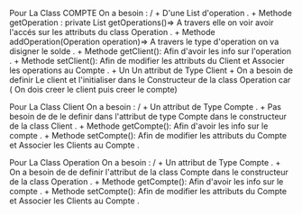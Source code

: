 
Pour  La Class COMPTE  On a  besoin :
/
    + D'une List d'operation .
    + Methode getOperation : private List<Operation> getOperations()=> A travers elle on voir avoir l'accés sur les attributs
                                         du class Operation .
    + Methode addOperation(Operation operation)=> A travers le type d'operation on va disigner le solde .
    + Methode getClient(): Afin d'avoir les info sur  l'operation .
    + Methode setClient(): Afin de modifier les attributs du Client  et Associer les operations au Compte .
    + Un Un attribut de Type Client
    + On a besoin de definir Le client et l'initialiser dans le Constructeur de la class Operation car ( On dois creer le client puis creer le compte)
    
Pour  La Class Client   On a  besoin :
/
    + Un attribut de Type Compte .
    + Pas besoin de de le definir dans l'attribut de type Compte dans  le constructeur de la class Client .
    + Methode getCompte(): Afin d'avoir les info sur  le compte .
    + Methode setCompte(): Afin de modifier les attributs du Compte  et Associer les Clients au Compte .

Pour La Class Operation  On a  besoin :
/
    + Un attribut de Type Compte .
    + On a  besoin de de  definir l'attribut de la class Compte dans le constructeur de la class Operation .
    + Methode getCompte(): Afin d'avoir les info sur  le compte .
    + Methode setCompte(): Afin de modifier les attributs du Compte  et Associer les Clients au Compte .




    
